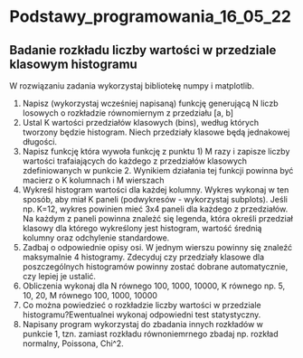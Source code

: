 # Podstawy_programowania_16_05_22

## Badanie rozkładu liczby wartości w przedziale klasowym histogramu

W rozwiązaniu zadania wykorzystaj bibliotekę numpy i matplotlib. 

1) Napisz (wykorzystaj wcześniej napisaną) funkcję generującą N liczb losowych o rozkładzie równomiernym z przedziału [a, b]
2) Ustal K wartości przedziałów klasowych (bins), według których tworzony będzie histogram. Niech przedziały klasowe będą jednakowej długości.
3) Napisz funkcję która wywoła funkcję z punktu 1) M razy i zapisze liczby wartości trafaiających do każdego z przedziałów klasowych zdefiniowanych w punkcie 2. Wynikiem działania tej funkcji powinna być macierz o K kolumnach i M wierszach
4) Wykreśl histogram wartości dla każdej kolumny. Wykres wykonaj w ten sposób, aby miał K paneli (podwykresów - wykorzystaj subplots). Jeśli np. K=12, wykres powinien mieć 3x4 paneli dla każdego z przedziałów. Na każdym z paneli powinna znależć się legenda, która określi przedział klasowy dla którego wykreślony jest histogram, wartość średnią kolumny oraz odchylenie standardowe. 
5) Zadbaj o odpowiednie opisy osi. W jednym wierszu powinny się znaleźć maksymalnie 4 histogramy. Zdecyduj czy przedziały klasowe dla poszczególnych histogramów powinny zostać dobrane automatycznie, czy lepiej je ustalić.
6) Obliczenia wykonaj dla N równego 100, 1000, 10000, K równego np. 5, 10, 20, M równego 100, 1000, 10000
7) Co można powiedzieć o rozkładzie liczby wartości w przedziale histogramu?Ewentualnei wykonaj odpowiedni test statystyczny.
8) Napisany program wykorzystaj do zbadania innych rozkładów w punkcie 1, tzn. zamiast rozkładu równoniemrnego zbadaj np. rozkład normalny, Poissona, Chi^2. 
